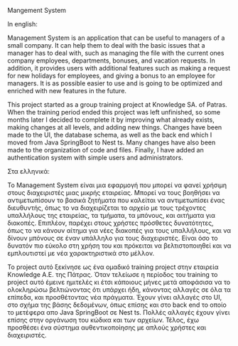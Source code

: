 Mangement System 

In english:

Management System is an application that can be useful to managers of a small company. It can help them
to deal with the basic issues that a manager has to deal with, such as managing the file with the current ones
company employees, departments, bonuses, and vacation requests. In addition, it provides users with additional 
features such as making a request for new holidays for employees, and giving a bonus to an employee for managers. 
It is as possible easier to use and is going to be optimized and enriched with new features in the future.

This project started as a group training project at Knowledge SA. of Patras. When the training period ended this project was left unfinished, so some months later I decided to complete it by improving what already exists, making changes at all levels, and adding new things. Changes have been made to the UI, the database schema, as well as the back end which I moved from Java SpringBoot to Nest ts. Many changes have also been made to the organization of code and files. Finally, I have added an authentication system with simple users and administrators.



Στα ελληνικά:

Το Management System είναι μια εφαρμογή που μπορεί να φανεί χρήσιμη στους διαχειριστές μιας μικρής εταιρείας. Μπορεί να τους βοηθήσει 
να αντιμετωπίσουν το βασικά ζητήματα που καλείται να αντιμετωπίσει ένας διευθυντής, όπως το να διαχειρίζεται το αρχείο με τους τρέχοντες 
υπαλλήλους της εταιρείας, τα τμήματα, τα μπόνους, και αιτήματα για διακοπές. Επιπλέον, παρέχει στους χρήστες πρόσθετες δυνατότητες, όπως 
το να κάνουν αίτημα για νέες διακοπές για τους υπαλλήλους, και να δίνουν μπόνους σε έναν υπάλληλο για τους διαχειριστές. Είναι όσο το δυνατόν 
πιο εύκολο στη χρήση του και πρόκειται να βελτιστοποιηθεί και να εμπλουτιστεί με νέα χαρακτηριστικά στο μέλλον.

To project αυτό ξεκίνησε ως ένα ομαδικό training project στην εταιρεία Knowledge Α.Ε. της Πάτρας. Όταν τελείωσε η περίοδος του training το project αυτό έμεινε ημιτελές κι έτσι κάποιους μήνες μετά αποφάσισα να το ολοκληρώσω βελτιώνοντας ότι υπάρχει ήδη, κάνοντας αλλαγές σε όλα τα επίπεδα, και προσθέτοντας νέα πράγματα. Έχουν γίνει αλλαγές στο UI, στο σχήμα της βάσης δεδομένων, όπως επίσης και στο back end το οποίο το μετέφερα απο Java SpringBoot σε Nest ts. Πολλές αλλαγές έχουν γίνει επίσης στην οργάνωση του κώδικα και των αρχείων. Τέλος, έχω προσθέσει ένα σύστημα αυθεντικοποίησης με απλούς χρήστες και διαχειριστές.

